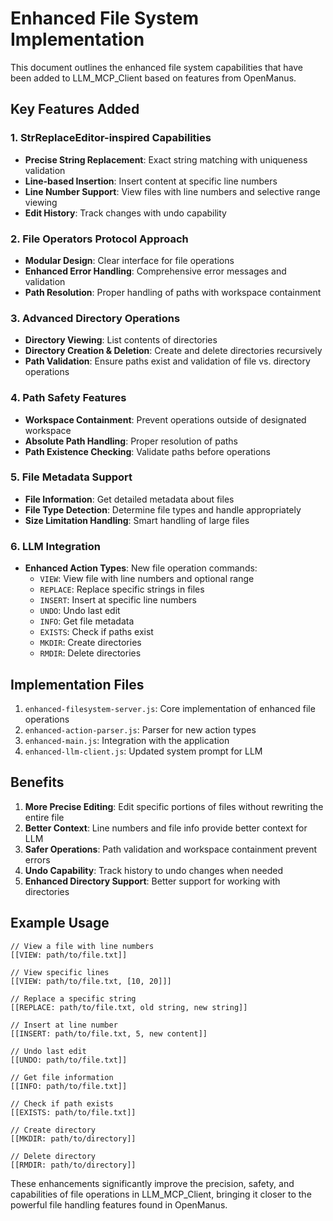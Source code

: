 # Enhanced File System Implementation

This document outlines the enhanced file system capabilities that have been added to LLM_MCP_Client based on features from OpenManus.

## Key Features Added

### 1. StrReplaceEditor-inspired Capabilities
- **Precise String Replacement**: Exact string matching with uniqueness validation
- **Line-based Insertion**: Insert content at specific line numbers
- **Line Number Support**: View files with line numbers and selective range viewing
- **Edit History**: Track changes with undo capability

### 2. File Operators Protocol Approach
- **Modular Design**: Clear interface for file operations
- **Enhanced Error Handling**: Comprehensive error messages and validation
- **Path Resolution**: Proper handling of paths with workspace containment

### 3. Advanced Directory Operations
- **Directory Viewing**: List contents of directories
- **Directory Creation & Deletion**: Create and delete directories recursively
- **Path Validation**: Ensure paths exist and validation of file vs. directory operations

### 4. Path Safety Features
- **Workspace Containment**: Prevent operations outside of designated workspace
- **Absolute Path Handling**: Proper resolution of paths
- **Path Existence Checking**: Validate paths before operations

### 5. File Metadata Support
- **File Information**: Get detailed metadata about files
- **File Type Detection**: Determine file types and handle appropriately
- **Size Limitation Handling**: Smart handling of large files

### 6. LLM Integration
- **Enhanced Action Types**: New file operation commands:
  - `VIEW`: View file with line numbers and optional range
  - `REPLACE`: Replace specific strings in files
  - `INSERT`: Insert at specific line numbers
  - `UNDO`: Undo last edit
  - `INFO`: Get file metadata
  - `EXISTS`: Check if paths exist
  - `MKDIR`: Create directories
  - `RMDIR`: Delete directories

## Implementation Files

1. `enhanced-filesystem-server.js`: Core implementation of enhanced file operations
2. `enhanced-action-parser.js`: Parser for new action types
3. `enhanced-main.js`: Integration with the application
4. `enhanced-llm-client.js`: Updated system prompt for LLM

## Benefits

1. **More Precise Editing**: Edit specific portions of files without rewriting the entire file
2. **Better Context**: Line numbers and file info provide better context for LLM
3. **Safer Operations**: Path validation and workspace containment prevent errors
4. **Undo Capability**: Track history to undo changes when needed
5. **Enhanced Directory Support**: Better support for working with directories

## Example Usage

```
// View a file with line numbers
[[VIEW: path/to/file.txt]]

// View specific lines
[[VIEW: path/to/file.txt, [10, 20]]]

// Replace a specific string
[[REPLACE: path/to/file.txt, old string, new string]]

// Insert at line number
[[INSERT: path/to/file.txt, 5, new content]]

// Undo last edit
[[UNDO: path/to/file.txt]]

// Get file information
[[INFO: path/to/file.txt]]

// Check if path exists
[[EXISTS: path/to/file.txt]]

// Create directory
[[MKDIR: path/to/directory]]

// Delete directory
[[RMDIR: path/to/directory]]
```

These enhancements significantly improve the precision, safety, and capabilities of file operations in LLM_MCP_Client, bringing it closer to the powerful file handling features found in OpenManus.

